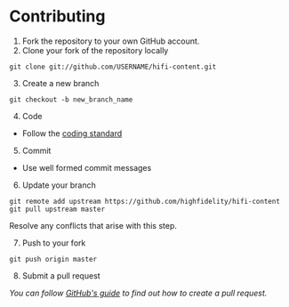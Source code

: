 Contributing
===
1. Fork the repository to your own GitHub account.
2. Clone your fork of the repository locally

  ```
  git clone git://github.com/USERNAME/hifi-content.git
  ```
3. Create a new branch
  
  ```
  git checkout -b new_branch_name 
  ```
4. Code
  * Follow the [coding standard](https://docs.highfidelity.com/build-guide/coding-standards)
5. Commit
  * Use well formed commit messages
6. Update your branch
  
  ```
  git remote add upstream https://github.com/highfidelity/hifi-content
  git pull upstream master
  ```
  Resolve any conflicts that arise with this step.

7. Push to your fork
  
  ```
  git push origin master
  ```
8. Submit a pull request

  *You can follow [GitHub's guide](https://help.github.com/articles/creating-a-pull-request) to find out how to create a pull request.*
